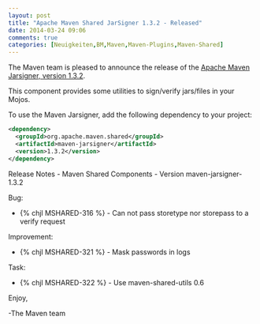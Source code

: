 ```yaml
---
layout: post
title: "Apache Maven Shared JarSigner 1.3.2 - Released"
date: 2014-03-24 09:06
comments: true
categories: [Neuigkeiten,BM,Maven,Maven-Plugins,Maven-Shared]
---
```

The Maven team is pleased to announce the release of the 
[Apache Maven Jarsigner,  version 1.3.2](http://maven.apache.org/shared/maven-jarsigner/).

This component provides some utilities to sign/verify jars/files in your Mojos.

To use the Maven Jarsigner, add the following dependency to your project:

``` xml
<dependency>
  <groupId>org.apache.maven.shared</groupId>
  <artifactId>maven-jarsigner</artifactId>
  <version>1.3.2</version>
</dependency>
```

<!-- more -->

Release Notes - Maven Shared Components - Version maven-jarsigner-1.3.2

Bug:

 * {% chjl MSHARED-316 %} - Can not pass storetype nor storepass to a verify request

Improvement:

 * {% chjl MSHARED-321 %} - Mask passwords in logs

Task:

 * {% chjl MSHARED-322 %} - Use maven-shared-utils 0.6

Enjoy,

-The Maven team
